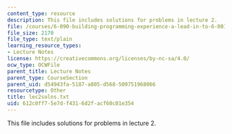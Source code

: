 ```yaml
---
content_type: resource
description: This file includes solutions for problems in lecture 2.
file: /courses/6-090-building-programming-experience-a-lead-in-to-6-001-january-iap-2005/612c0ff75e7df4316d2facf60c01e354_lec2solns.txt
file_size: 2170
file_type: text/plain
learning_resource_types:
- Lecture Notes
license: https://creativecommons.org/licenses/by-nc-sa/4.0/
ocw_type: OCWFile
parent_title: Lecture Notes
parent_type: CourseSection
parent_uid: d54943fa-5187-a805-d568-509751968066
resourcetype: Other
title: lec2solns.txt
uid: 612c0ff7-5e7d-f431-6d2f-acf60c01e354
---
```

This file includes solutions for problems in lecture 2.